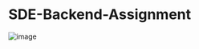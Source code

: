 # SDE-Backend-Assignment

![image](https://user-images.githubusercontent.com/72685035/164287129-f9774de1-b94d-4249-a5b6-024ec278acb4.png)
